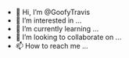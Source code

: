 - 👋 Hi, I’m @GoofyTravis
- 👀 I’m interested in ...
- 🌱 I’m currently learning ...
- 💞️ I’m looking to collaborate on ...
- 📫 How to reach me ...

<!---
GoofyTravis/GoofyTravis is a ✨ special ✨ repository because its `README.md` (this file) appears on your GitHub profile.
You can click the Preview link to take a look at your changes.
--->
